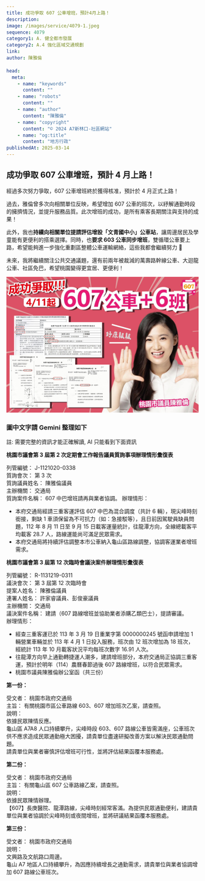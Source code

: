 ```yaml
---
title: 成功爭取 607 公車增班，預計4月上路！
description:
image: /images/service/4079-1.jpeg
sequence: 4079
category1: A. 健全都市發展
category2: A.4 強化區域交通規劃
link:
author: 陳雅倫

head:
  meta:
    - name: "keywords"
      content: ""
    - name: "robots"
      content: ""
    - name: "author"
      content: "陳雅倫"
    - name: "copyright"
      content: "© 2024 A7新林口-社區網站"
    - name: "og:title"
      content: "地方行政"
publishedAt: 2025-03-14
---
```


## 成功爭取 607 公車增班，預計 4 月上路！

經過多次努力爭取，607 公車增班終於獲得核准，預計於 4 月正式上路！

過去，雅倫曾多次向相關單位反映，希望增加 607 公車的班次，以紓解通勤時段的擁擠情況，並提升服務品質。此次增班的成功，是所有乘客長期關注與支持的成果！

此外，我也**持續向相關單位提請評估增設「文青國中小」公車站**，讓周邊居民及學童能有更便利的搭乘選擇。同時，也**要求 603 公車同步增班**，雙循環公車要上路，希望能夠進一步強化重劃區整體公車運輸網絡，這些我都會繼續努力 💪

未來，我將繼續關注公共交通議題，還有前兩年被裁減的萬壽路幹線公車、大迴龍公車、社區免巴，希望桃園變得更宜居、更便利！

![s4079-1.jpeg](/images/service/s4079-1.jpeg)

### 圖中文字請 Gemini 整理如下

註: 需要完整的資訊才能正確解讀, AI 只能看到下面資訊

**桃園市議會第 3 屆第 2 次定期會工作報告議員質詢事項辦理情形彙復表**

列管編號： J-1121020-0338  
質詢會次： 第 3 次  
質詢議員姓名： 陳雅倫議員  
主辦機關： 交通局  
質詢案件名稱： 607 中巴增班請再與業者協調。
辦理情形：

- 本府交通局經請三重客運評估 607 中巴為混合調度（共計 6 輛），現尖峰時刻銜接，剩缺 1 車須保留為不可抗力（如：急接駁等），且日前因駕駛員缺員問題，112 年 8 月 11 日至 9 月 15 日載客運量統計，往龍潭方向，全線總載客平均載客 28.7 人，路線運能尚可滿足民眾需求。
- 本府交通局將持續評估調整本市公車納入龜山區路線調整，協調客運業者增班需求。

**桃園市議會第 3 屆第 12 次臨時會議決案件辦理情形彙復表**

列管編號： R-1131219-0311  
議決會次： 第 3 屆第 12 次臨時會  
提案人姓名： 陳雅倫議員  
連署人姓名： 許家睿議員、彭俊豪議員  
主辦機關： 交通局  
議決案件名稱： 建請（607 路線增班並協助業者添購乙類巴士），提請審議。  
辦理情形：

- 經查三重客運已於 113 年 3 月 19 日重業字第 0000000245 號函申請增加 1 輛營業車輛並於 113 年 4 月 1 日投入服務，班次由 12 班次增加為 18 班次，經統計 113 年 10 月載客狀況平均每班次數字 16.91 人次。
- 往龍潭方向早上通勤轉捷運人潮多，建請增班部分，本府交通局正協調三重客運，預計於明年（114）農曆春節過後 607 路線增班，以符合民眾需求。
- 桃園市議員陳雅倫辦公室函（共三份）

**第一份：**

受文者： 桃園市政府交通局  
主旨： 有關桃園市區公車路線 603、607 增加班次乙案，請查照。  
說明：  
依據民眾陳情反應。  
龜山區 A7A8 人口持續攀升，尖峰時段 603、607 路線公車皆需滿座，公車班次供不應求造成民眾通勤極大困擾，請貴單位盡速研擬改善方案以解決民眾通勤問題。  
請貴單位與業者審慎評估增班可行性，並將評估結果函覆本服務處。

**第二份：**

受文者： 桃園市政府交通局  
主旨： 有關龜山區 607 公車路線乙案，請查照。  
說明：  
依據民眾陳情辦理。  
【607】長庚醫院、龍潭路線，尖峰時刻經常客滿。為提供民眾通勤便利，建請貴單位與業者協調於尖峰時刻或夜間增班，並將研議結果函覆本服務處。

**第三份：**

受文者： 桃園市政府交通局  
說明：  
文興路及文航路口周邊。  
龜山 A7 地區人口持續攀升，為因應持續增長之通勤需求，請貴單位與業者協調增加 607 路線公車班次。
